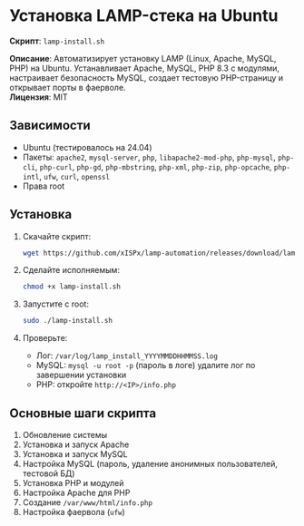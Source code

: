 # Установка LAMP-стека на Ubuntu

**Скрипт**: `lamp-install.sh` 

**Описание**: Автоматизирует установку LAMP (Linux, Apache, MySQL, PHP) на Ubuntu. Устанавливает Apache, MySQL, PHP 8.3 с модулями, настраивает безопасность MySQL, создает тестовую PHP-страницу и открывает порты в фаерволе.\
**Лицензия**: MIT

## Зависимости

- Ubuntu (тестировалось на 24.04)
- Пакеты: `apache2`, `mysql-server`, `php`, `libapache2-mod-php`, `php-mysql`, `php-cli`, `php-curl`, `php-gd`, `php-mbstring`, `php-xml`, `php-zip`, `php-opcache`, `php-intl`, `ufw`, `curl`, `openssl`
- Права root

## Установка

1. Скачайте скрипт:

   ```bash
   wget https://github.com/xISPx/lamp-automation/releases/download/lamp/lamp-install.sh
   ```
2. Сделайте исполняемым:

   ```bash
   chmod +x lamp-install.sh
   ```
3. Запустите с root:

   ```bash
   sudo ./lamp-install.sh
   ```
4. Проверьте:
   - Лог: `/var/log/lamp_install_YYYYMMDDHHMMSS.log`
   - MySQL: `mysql -u root -p` (пароль в логе) удалите лог по завершении установки
   - PHP: откройте `http://<IP>/info.php`

## Основные шаги скрипта

1. Обновление системы
2. Установка и запуск Apache
3. Установка и запуск MySQL
4. Настройка MySQL (пароль, удаление анонимных пользователей, тестовой БД)
5. Установка PHP и модулей
6. Настройка Apache для PHP
7. Создание `/var/www/html/info.php`
8. Настройка фаервола (`ufw`)
